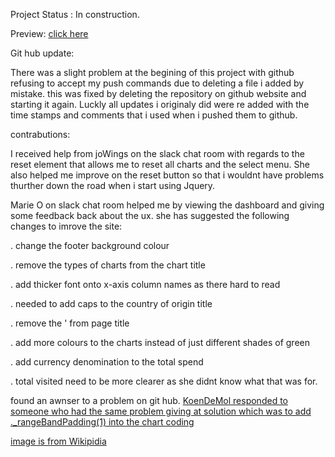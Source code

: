 Project Status : In construction.

Preview: <a href="https://preview.c9users.io/danielhayes/milestone-project-2/index.html?_c9_id=livepreview1&_c9_host=https://ide.c9.io" target="_blank">
click here</a>

Git hub update:

There was a slight problem at the begining of this project with github refusing to accept my push commands due to deleting a file i added by mistake.
this was fixed by deleting the repository on github website and starting it again. Luckly all updates i originaly did were re added with the time stamps 
and comments that i used when i pushed them to github.

contrabutions:

I received help from joWings on the slack chat room with regards to the reset element that allows me to reset all charts and the select menu.
She also helped me improve on the reset button so that i wouldnt have problems thurther down the road when i start using Jquery.

Marie O on slack chat room helped me by viewing the dashboard and giving some feedback back about the ux. she has suggested the
following changes to imrove the site:

. change the footer background colour

. remove the types of charts from the chart title

. add thicker font onto x-axis column names as there hard to read

. needed to add caps to the country of origin title

. remove the ' from page title

. add more colours to the charts instead of just different shades of green

. add currency denomination to the total spend

. total visited need to be more clearer as she didnt know what that was for.

found an awnser to a problem on git hub. <a href="https://github.com/KoenDeMol">KoenDeMol responded to someone who had the same problem giving
at solution which was to add ._rangeBandPadding(1) into the chart coding

image is from Wikipidia